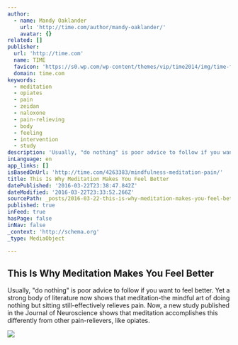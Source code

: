 ```yaml
---
author:
  - name: Mandy Oaklander
    url: 'http://time.com/author/mandy-oaklander/'
    avatar: {}
related: []
publisher:
  url: 'http://time.com'
  name: TIME
  favicon: 'https://s0.wp.com/wp-content/themes/vip/time2014/img/time-favicon.ico'
  domain: time.com
keywords:
  - meditation
  - opiates
  - pain
  - zeidan
  - naloxone
  - pain-relieving
  - body
  - feeling
  - intervention
  - study
description: 'Usually, "do nothing" is poor advice to follow if you want to feel better. Yet a strong body of literature now shows that meditation-the mindful art of doing nothing but sitting still-effectively relieves pain. Now, a new study published in the Journal of Neuroscience shows that meditation accomplishes this differently from other pain-relievers, like opiates.'
inLanguage: en
app_links: []
isBasedOnUrl: 'http://time.com/4263383/mindfulness-meditation-pain/'
title: This Is Why Meditation Makes You Feel Better
datePublished: '2016-03-22T23:38:47.842Z'
dateModified: '2016-03-22T23:33:52.266Z'
sourcePath: _posts/2016-03-22-this-is-why-meditation-makes-you-feel-better.md
published: true
inFeed: true
hasPage: false
inNav: false
_context: 'http://schema.org'
_type: MediaObject

---
```

<article style=""><h1>This Is Why Meditation Makes You Feel Better</h1><p>Usually, "do nothing" is poor advice to follow if you want to feel better. Yet a strong body of literature now shows that meditation-the mindful art of doing nothing but sitting still-effectively relieves pain. Now, a new study published in the Journal of Neuroscience shows that meditation accomplishes this differently from other pain-relievers, like opiates.</p><img src="https://timedotcom.files.wordpress.com/2015/01/health-weight-exercise-yoga-mat.jpg?quality=75&amp;strip=color&amp;w=550" /></article>